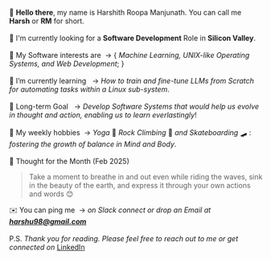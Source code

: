 👋 **Hello there**, my name is Harshith Roopa Manjunath. You can call me **Harsh** or **RM** for short. <br><br>
💼 I'm currently looking for a **Software Development** Role in **Silicon Valley**. <br><br>
🤖 My Software interests are &nbsp;-> { *Machine Learning, UNIX-like Operating Systems, and Web Development*; } <br><br>
🌱 I’m currently learning &nbsp;&nbsp;-> *How to train and fine-tune LLMs from Scratch for automating tasks within a Linux sub-system*. <br><br>
🔭 Long-term Goal &nbsp;&nbsp;-> *Develop Software Systems that would help us evolve in thought and action, enabling us to learn everlastingly*! <br><br>
🌊 My weekly hobbies &nbsp;-> *Yoga* 🧘 *Rock Climbing* 🧗 *and Skateboarding* 🛹 : *fostering the growth of balance in Mind and Body*. <br><br>
💭 Thought for the Month (Feb 2025) <br>
> Take a moment to breathe in and out even while riding the waves, sink in the beauty of the earth, and express it through your own actions and words 😊

✉️ You can ping me &nbsp;-> *on Slack connect or drop an Email at **harshu98@gmail.com*** <br><br>
P.S. *Thank you for reading. Please feel free to reach out to me or get connected on* [LinkedIn](https://www.linkedin.com/in/harshith-rm-834806201/) <br><br>
